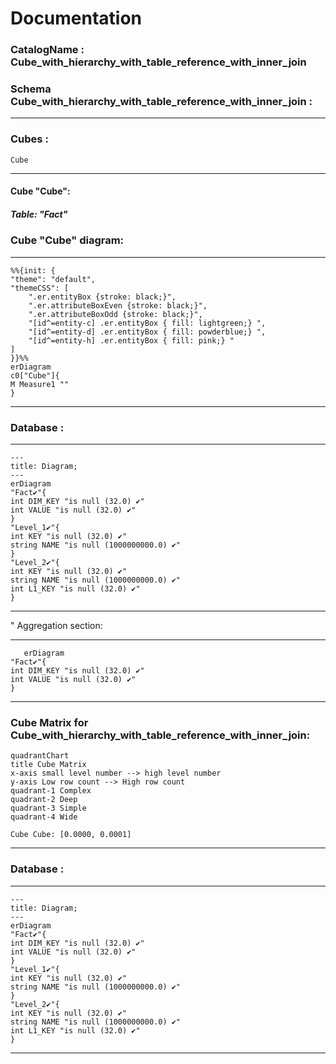 # Documentation
### CatalogName : Cube_with_hierarchy_with_table_reference_with_inner_join
### Schema Cube_with_hierarchy_with_table_reference_with_inner_join : 
---
### Cubes :

    Cube

---
#### Cube "Cube":

    

##### Table: "Fact"

### Cube "Cube" diagram:

---

```mermaid
%%{init: {
"theme": "default",
"themeCSS": [
    ".er.entityBox {stroke: black;}",
    ".er.attributeBoxEven {stroke: black;}",
    ".er.attributeBoxOdd {stroke: black;}",
    "[id^=entity-c] .er.entityBox { fill: lightgreen;} ",
    "[id^=entity-d] .er.entityBox { fill: powderblue;} ",
    "[id^=entity-h] .er.entityBox { fill: pink;} "
]
}}%%
erDiagram
c0["Cube"]{
M Measure1 ""
}
```
---
### Database :
---
```mermaid
---
title: Diagram;
---
erDiagram
"Fact✔"{
int DIM_KEY "is null (32.0) ✔"
int VALUE "is null (32.0) ✔"
}
"Level_1✔"{
int KEY "is null (32.0) ✔"
string NAME "is null (1000000000.0) ✔"
}
"Level_2✔"{
int KEY "is null (32.0) ✔"
string NAME "is null (1000000000.0) ✔"
int L1_KEY "is null (32.0) ✔"
}

```
---
" Aggregation section:

---
```mermaid
   erDiagram
"Fact✔"{
int DIM_KEY "is null (32.0) ✔"
int VALUE "is null (32.0) ✔"
}
```
---
### Cube Matrix for Cube_with_hierarchy_with_table_reference_with_inner_join:
```mermaid
quadrantChart
title Cube Matrix
x-axis small level number --> high level number
y-axis Low row count --> High row count
quadrant-1 Complex
quadrant-2 Deep
quadrant-3 Simple
quadrant-4 Wide

Cube Cube: [0.0000, 0.0001]
```
---
### Database :
---
```mermaid
---
title: Diagram;
---
erDiagram
"Fact✔"{
int DIM_KEY "is null (32.0) ✔"
int VALUE "is null (32.0) ✔"
}
"Level_1✔"{
int KEY "is null (32.0) ✔"
string NAME "is null (1000000000.0) ✔"
}
"Level_2✔"{
int KEY "is null (32.0) ✔"
string NAME "is null (1000000000.0) ✔"
int L1_KEY "is null (32.0) ✔"
}

```
---
